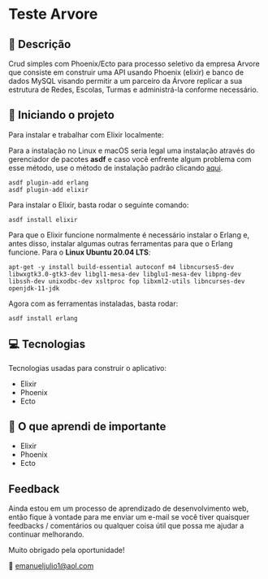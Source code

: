 # Teste Arvore

##  :memo: Descrição

Crud simples com Phoenix/Ecto para processo seletivo da empresa Arvore que consiste em construir uma API usando Phoenix (elixir) e banco de dados MySQL visando permitir a um parceiro da Árvore replicar a sua estrutura de Redes, Escolas, Turmas e administrá-la conforme necessário. 


## :running: Iniciando o projeto

Para instalar e trabalhar com Elixir localmente:

Para a instalação no Linux e macOS seria legal uma instalação através do gerenciador de pacotes **asdf** e caso você enfrente algum problema com esse método, use o método de instalação padrão clicando [aqui](https://elixir-lang.org/install.html).


```
asdf plugin-add erlang
asdf plugin-add elixir
```

Para instalar o Elixir, basta rodar o seguinte comando:

```
asdf install elixir
```

Para que o Elixir funcione normalmente é necessário instalar o Erlang e, antes disso, instalar algumas outras ferramentas para que o Erlang funcione. Para o **Linux Ubuntu 20.04 LTS**:


```
apt-get -y install build-essential autoconf m4 libncurses5-dev libwxgtk3.0-gtk3-dev libgl1-mesa-dev libglu1-mesa-dev libpng-dev libssh-dev unixodbc-dev xsltproc fop libxml2-utils libncurses-dev openjdk-11-jdk
```

Agora com as ferramentas instaladas, basta rodar:

```
asdf install erlang
```

## :computer: Tecnologias
Tecnologias usadas para construir o aplicativo:

- Elixir
- Phoenix
- Ecto

## :notebook_with_decorative_cover: O que aprendi de importante
- Elixir
- Phoenix
- Ecto

## Feedback
Ainda estou em um processo de aprendizado de desenvolvimento web, então fique à vontade para me enviar um e-mail se você tiver quaisquer feedbacks / comentários ou qualquer coisa útil que possa me ajudar a continuar melhorando.

Muito obrigado pela oportunidade!

:email: emanueljulio1@aol.com

